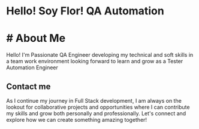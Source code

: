 # Hello! Soy Flor! QA Automation
# # About Me
Hello! I'm Passionate QA Engineer developing my technical and soft skills in a team work environment looking forward to learn and grow as a Tester Automation Engineer
## Contact me
As I continue my journey in Full Stack development, I am always on the lookout for collaborative projects and opportunities where I can contribute my skills and grow both personally and professionally. Let's connect and explore how we can create something amazing together!